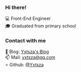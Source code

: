 ### Hi there!

💻 Front-End Engineer <br>
🎓 Graduated from primary school <br>


### Contact with me

📝 Blog: [Yxtsza&#39;s Blog](https://yxtsza.github.io) <br>
📫 Mail: yxtsza@qq.com <br>
⭐️ Github: [@Yxtsza](https://github.com/yxtsza) <br>
